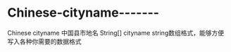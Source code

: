 Chinese-cityname-------
=======================

Chinese cityname 中国县市地名   String[] cityname string数组格式，能够方便写入各种你需要的数据格式
